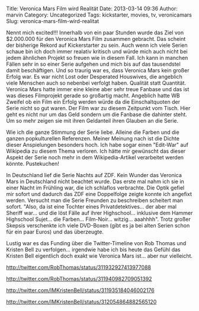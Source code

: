 Title: Veronica Mars Film wird Realität
Date: 2013-03-14 09:36
Author: marvin
Category: Uncategorized
Tags: kickstarter, movies, tv, veronicamars
Slug: veronica-mars-film-wird-realitat

Nennt mich excited!!! Innerhalb von ein paar Stunden wurde das Ziel von
\$2.000.000 für den Veronica Mars Film zusammen gebracht. Das scheint
der bisherige Rekord auf Kickerstarter zu sein. Auch wenn ich viele
Serien schaue bin ich doch immer realativ kritisch und würde mich auch
nicht bei jedem ähnlichen Projekt so freuen wie in diesem Fall. Ich kann
in manchen Fällen sehr in so einer Serie aufgehen und mich bis auf das
tausendstel damit beschäftigen. Und so traurig war es, dass Veronica
Mars kein großer Erfolg war. Es war nicht Lost oder Desperated
Houswives, die angeblich viele Menschen auch so nebenbei verfolgt haben.
Qualität statt Quantität. Veronica Mars hatte immer eine kleine aber
sehr treue Fanbase und das ist was dieses Filmprojekt gerade so
großartig macht. Angeblich hatte WB Zweifel ob ein Film ein Erfolg
werden würde da die Einschaltquoten der Serie nicht so gut waren. Der
Film war zu diesem Zeitpunkt vom Tisch. Hier geht es nicht nur um das
Geld sondern um die Fanbase die dahinter steht. Um so mehr zeigen sie
mit ihren Geldanteil ihren Glauben an die Serie.

Wie ich die ganze Stimmung der Serie liebe. Alleine die Farben und die
ganzen popkulturellen Referenzen. Meiner Meinung nach ist die Dichte
dieser Anspielungen besonders hoch. Ich habe sogar einen "Edit-War" auf
Wikipedia zu diesem Thema verloren. Ich hätte mir gewünscht das dieser
Aspekt der Serie noch mehr in dem Wikipedia-Artikel verarbeitet werden
könnte. Pustekuchen!

In Deutschland lief die Serie Nachts auf ZDF. Kein Wunder das Veronica
Mars in Deutschland nicht beachtet wurde. Das erste mal nahm ich sie in
einer Nacht im Frühling war, die ich schlaflos verbrachte. Die Optik
gefiel mir sofort und dadurch das ZDF eine Doppelfolge zeigte konnte ich
angefixt werden. Versucht man die Serie Freunden zu beschreiben
scheitert man sofort. "Also, da ist eine Tochter eines
Privatdetektives... der aber mal Sheriff war... und die löst Fälle auf
ihrer Highschool... inklusive dem Hammer Highschool Sujet... die
Farben... Film-Noir... witzig... aaahhhh". Trotz großer Skepsis
verschenkte ich viele DVD-Boxen (gibt es ja bei alten Serien schon für
ein paar Euros) und das überzeugte.

Lustig war es das Funding über die Twitter-Timeline von Rob Thomas und
Kristen Bell zu verfolgen... irgendwie habe ich bis heute das Gefühl das
Kristen Bell eigentlich doch exakt wie Veronica Mars ist... aber nur
vielleicht.

http://twitter.com/RobThomas/status/311932927413977088

http://twitter.com/RobThomas/status/311940982709051392

http://twitter.com/IMKristenBell/status/311935184046002176

http://twitter.com/IMKristenBell/status/312054864882565120

